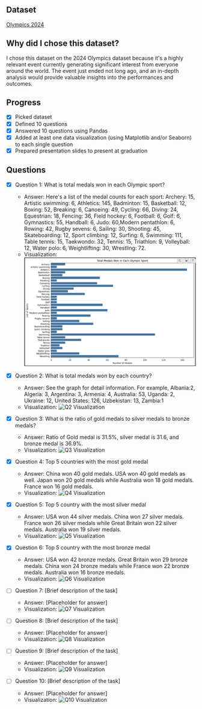 ## Dataset
[Olympics 2024](https://www.kaggle.com/datasets/x1akshay/olympics-2024)

## Why did I chose this dataset?
I chose this dataset on the 2024 Olympics dataset because it's a highly relevant event currently generating significant interest from everyone around the world. The event just ended not long ago, and an in-depth analysis would provide valuable insights into the performances and outcomes.

## Progress
- [x] Picked dataset
- [x] Defined 10 questions
- [x] Answered 10 questions using Pandas
- [x] Added at least one data visualization (using Matplotlib and/or Seaborn) to each single question
- [x] Prepared presentation slides to present at graduation

## Questions
- [x] Question 1: What is total medals won in each Olympic sport?
  - Answer: Here's a list of the medal counts for each sport: Archery: 15, Artistic swimming: 6, Athletics: 145, Badminton: 15, Basketball: 12, Boxing: 52, Breaking: 6, Canoeing: 49, Cycling: 66, Diving: 24, Equestrian: 18, Fencing: 36, Field hockey: 6, Football: 6, Golf: 6, Gymnastics: 55, Handball: 6, Judo: 60,Modern pentathlon: 6, Rowing: 42, Rugby sevens: 6, Sailing: 30, Shooting: 45, Skateboarding: 12, Sport climbing: 12, Surfing: 6, Swimming: 111, Table tennis: 15, Taekwondo: 32, Tennis: 15, Triathlon: 9, Volleyball: 12, Water polo: 6, Weightlifting: 30, Wrestling: 72.
  - Visualization: ![Q1 Visualization](https://github.com/build-summer-2024/async-green-JennyMa-final-project/blob/main/Q1.png)

- [x] Question 2: What is total medals won by each country?
  - Answer: See the graph for detail information. For example, Albania:2, 
Algeria: 3, Argentina: 3, Armenia: 4, Australia: 53, Uganda: 2, Ukraine: 12, United States: 126, Uzbekistan: 13, Zambia:1
  - Visualization: ![Q2 Visualization](https://example.com/path-to-image-2.png)

- [x] Question 3: What is the ratio of gold medals to silver medals to bronze medals?
  - Answer: Ratio of Gold medal is 31.5%, silver medal is 31.6, and bronze medal is 36.9%.
  - Visualization: ![Q3 Visualization](https://example.com/path-to-image-3.png)

- [x] Question 4: Top 5 countries with the most gold medal
  - Answer:  China won 40 gold medals. USA won 40 gold medals as well. Japan won 20 gold medals while Australia won 18 gold medals. France won 16 gold medals.
  - Visualization: ![Q4 Visualization](https://example.com/path-to-image-4.png)

- [x] Question 5: Top 5 country with the most silver medal
  - Answer: USA won 44 silver medals. China won 27 silver medals. France won 26 silver medals while Great Britain won 22 silver medals. Australia won 19 silver medals.
  - Visualization: ![Q5 Visualization](https://example.com/path-to-image-5.png)

- [x] Question 6: Top 5 country with the most bronze medal
  - Answer: USA won 42 bronze medals. Great Britain won 29 bronze medals. China won 24 bronze medals while France won 22 bronze medals. Australia won 16 bronze medals.
  - Visualization: ![Q6 Visualization](https://example.com/path-to-image-6.png)

- [ ] Question 7: [Brief description of the task]
  - Answer: [Placeholder for answer]
  - Visualization: ![Q7 Visualization](https://example.com/path-to-image-7.png)

- [ ] Question 8: [Brief description of the task]
  - Answer: [Placeholder for answer]
  - Visualization: ![Q8 Visualization](https://example.com/path-to-image-8.png)

- [ ] Question 9: [Brief description of the task]
  - Answer: [Placeholder for answer]
  - Visualization: ![Q9 Visualization](https://example.com/path-to-image-9.png)

- [ ] Question 10: [Brief description of the task]
  - Answer: [Placeholder for answer]
  - Visualization: ![Q10 Visualization](https://example.com/path-to-image-10.png)
